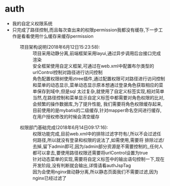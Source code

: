 # auth

<ul>
	<li>我的自定义权限系统</li>
	<li>只完成了路径控制,而且每次查出来的权限permission我都没有缓存,下一步工作是看看使用什么缓存来缓存permission</li>
<ul>
<dl>
	<dt>项目架构说明(2018年6月12日15:23:58):</dt>
	<dd>项目采用动静分离,前端框架采用layui,通过异步调用后台接口完成渲染</dd>
	<dd>安全框架使用自定义框架,可通过在web.xml中配置布尔类型的urlControl控制对路径进行访问控制</dd>
	<dd>角色配置权限树使用ztree插件,通过配置权限可对路径进行访问控制和菜单的动态显示,菜单动态显示原本想通过登录角色获取相应的菜单保存到域中,但是sql
	太过复杂,就使用了自定义标签实现,相对简单</dd>
	<dd>当然,在路径控制和菜单显示自定义标签中都需要对角色权限的比对,会频繁的操作数据库,为了提升性能,
	我们需要将角色权限缓存起来,目前使用的是mybatis的二级缓存,针对mapper命名空间进行缓存,在用户授权修改的时候会清空缓存</dd>
<dl>
<dl>
	<dt>权限部门基础完成(2018年6月14日09:17:16):</dt>
	<dd>权限功能完成,目前web.xml中的排除过滤字符有/,所以不会过滤任何路径,所以就没有登录和权限的说法了,如需使用,需要将
	排除过滤/去掉,留下admin即可,因为/admin部分资源是不需要控制的,,任何人都可以拿去,要使用路径权限还需要将urlControl设置为true</dd>
	<dd>针对动态菜单的实现,需要将自定义标签中的输出语句控制一下,现在开发阶段,没有判断就会输出,详情请看authJspTag</dd>
	<dd>因为会使用nginx做动静分离,所以静态页面我们不需要过滤,因为nginx已经过滤了</dd>
<dl>